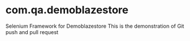 # com.qa.demoblazestore
Selenium Framework for Demoblazestore
This is the demonstration of Git push and pull request
